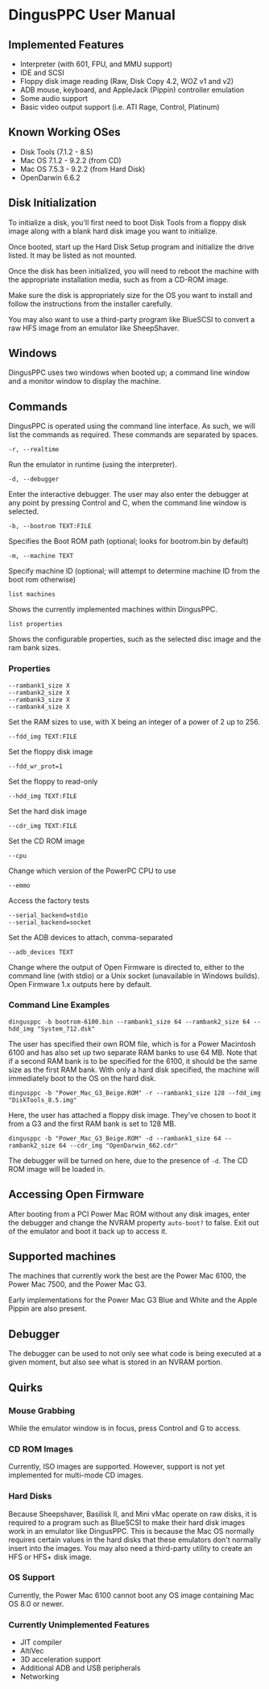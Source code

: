 # DingusPPC User Manual

## Implemented Features

* Interpreter (with 601, FPU, and MMU support)
* IDE and SCSI 
* Floppy disk image reading (Raw, Disk Copy 4.2, WOZ v1 and v2)
* ADB mouse, keyboard, and AppleJack (Pippin) controller emulation
* Some audio support
* Basic video output support (i.e. ATI Rage, Control, Platinum)

## Known Working OSes

* Disk Tools (7.1.2 - 8.5) 
* Mac OS 7.1.2 - 9.2.2 (from CD)
* Mac OS 7.5.3 - 9.2.2 (from Hard Disk)
* OpenDarwin 6.6.2

## Disk Initialization

To initialize a disk, you'll first need to boot Disk Tools from a floppy disk image along with a blank hard disk image you want to initialize. 

Once booted, start up the Hard Disk Setup program and initialize the drive listed. It may be listed as not mounted.

Once the disk has been initialized, you will need to reboot the machine with the appropriate installation media, such as from a CD-ROM image.

Make sure the disk is appropriately size for the OS you want to install and follow the instructions from the installer carefully.

You may also want to use a third-party program like BlueSCSI to convert a raw HFS image from an emulator like SheepShaver.

## Windows

DingusPPC uses two windows when booted up; a command line window and a monitor window to display the machine.

## Commands

DingusPPC is operated using the command line interface. As such, we will list the commands as required. These commands are separated by spaces.

```
-r, --realtime
```

Run the emulator in runtime (using the interpreter).

```
-d, --debugger
```

Enter the interactive debugger. The user may also enter the debugger at any point by pressing Control and C, when the command line window is selected.

```
-b, --bootrom TEXT:FILE
```

Specifies the Boot ROM path (optional; looks for bootrom.bin by default)

```
-m, --machine TEXT
```

Specify machine ID (optional; will attempt to determine machine ID from the boot rom otherwise)

```
list machines
```

Shows the currently implemented machines within DingusPPC.

```
list properties
```

Shows the configurable properties, such as the selected disc image and the ram bank sizes.

### Properties

```
--rambank1_size X
--rambank2_size X
--rambank3_size X
--rambank4_size X
```

Set the RAM sizes to use, with X being an integer of a power of 2 up to 256.

```
--fdd_img TEXT:FILE
```

Set the floppy disk image

```
--fdd_wr_prot=1
```

Set the floppy to read-only

```
--hdd_img TEXT:FILE
```

Set the hard disk image

```
--cdr_img TEXT:FILE
```

Set the CD ROM image

```
--cpu
```

Change which version of the PowerPC CPU to use

```
--emmo
```

Access the factory tests

```
--serial_backend=stdio
--serial_backend=socket
```

Set the ADB devices to attach, comma-separated

```
--adb_devices TEXT
```

Change where the output of Open Firmware is directed to, either to the command line (with stdio) or a Unix socket (unavailable in Windows builds). Open Firmware 1.x outputs here by default.

### Command Line Examples

```
dingusppc -b bootrom-6100.bin --rambank1_size 64 --rambank2_size 64 --hdd_img "System_712.dsk"
```

The user has specified their own ROM file, which is for a Power Macintosh 6100 and has also set up two separate RAM banks to use 64 MB. Note that if a second RAM bank is to be specified for the 6100, it should be the same size as the first RAM bank. With only a hard disk specified, the machine will immediately boot to the OS on the hard disk.

```
dingusppc -b "Power_Mac_G3_Beige.ROM" -r --rambank1_size 128 --fdd_img "DiskTools_8.5.img"
```

Here, the user has attached a floppy disk image. They've chosen to boot it from a G3 and the first RAM bank is set to 128 MB.

```
dingusppc -b "Power_Mac_G3_Beige.ROM" -d --rambank1_size 64 --rambank2_size 64 --cdr_img "OpenDarwin_662.cdr"
```

The debugger will be turned on here, due to the presence of `-d`. The CD ROM image will be loaded in.

## Accessing Open Firmware

After booting from a PCI Power Mac ROM without any disk images, enter the debugger and change the NVRAM property `auto-boot?` to false. Exit out of the emulator and boot it back up to access it.

## Supported machines

The machines that currently work the best are the Power Mac 6100, the Power Mac 7500, and the Power Mac G3.

Early implementations for the Power Mac G3 Blue and White and the Apple Pippin are also present.

## Debugger

The debugger can be used to not only see what code is being executed at a given moment, but also see what is stored in an NVRAM portion.

## Quirks
### Mouse Grabbing

While the emulator window is in focus, press Control and G to access.

### CD ROM Images

Currently, ISO images are supported. However, support is not yet implemented for multi-mode CD images.

### Hard Disks

Because Sheepshaver, Basilisk II, and Mini vMac operate on raw disks, it is required to a program such as BlueSCSI to make their hard disk images work in an emulator like DingusPPC. This is because the Mac OS normally requires certain values in the hard disks that these emulators don't normally insert into the images. You may also need a third-party utility to create an HFS or HFS+ disk image.

### OS Support

Currently, the Power Mac 6100 cannot boot any OS image containing Mac OS 8.0 or newer.

### Currently Unimplemented Features

* JIT compiler
* AltiVec
* 3D acceleration support
* Additional ADB and USB peripherals
* Networking
